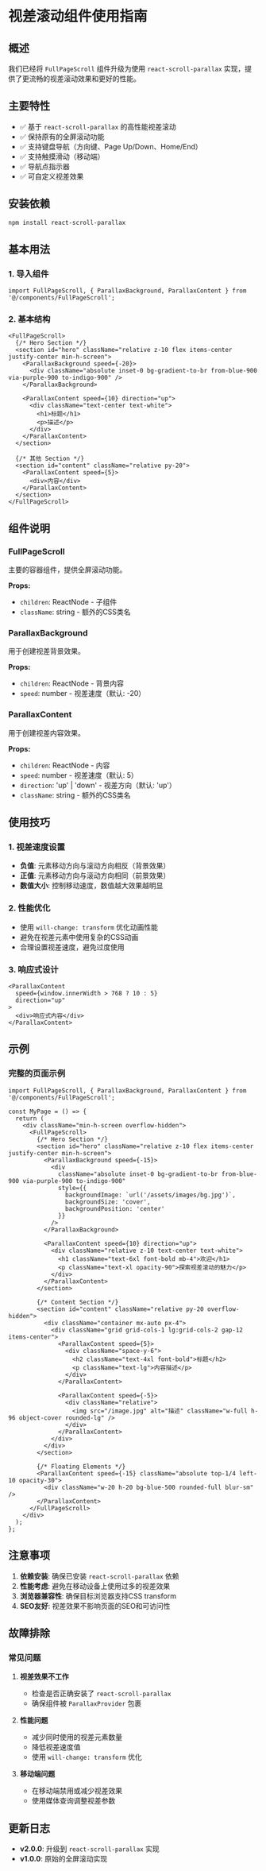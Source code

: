 # 视差滚动组件使用指南

## 概述

我们已经将 `FullPageScroll` 组件升级为使用 `react-scroll-parallax` 实现，提供了更流畅的视差滚动效果和更好的性能。

## 主要特性

- ✅ 基于 `react-scroll-parallax` 的高性能视差滚动
- ✅ 保持原有的全屏滚动功能
- ✅ 支持键盘导航（方向键、Page Up/Down、Home/End）
- ✅ 支持触摸滑动（移动端）
- ✅ 导航点指示器
- ✅ 可自定义视差效果

## 安装依赖

```bash
npm install react-scroll-parallax
```

## 基本用法

### 1. 导入组件

```tsx
import FullPageScroll, { ParallaxBackground, ParallaxContent } from '@/components/FullPageScroll';
```

### 2. 基本结构

```tsx
<FullPageScroll>
  {/* Hero Section */}
  <section id="hero" className="relative z-10 flex items-center justify-center min-h-screen">
    <ParallaxBackground speed={-20}>
      <div className="absolute inset-0 bg-gradient-to-br from-blue-900 via-purple-900 to-indigo-900" />
    </ParallaxBackground>
    
    <ParallaxContent speed={10} direction="up">
      <div className="text-center text-white">
        <h1>标题</h1>
        <p>描述</p>
      </div>
    </ParallaxContent>
  </section>

  {/* 其他 Section */}
  <section id="content" className="relative py-20">
    <ParallaxContent speed={5}>
      <div>内容</div>
    </ParallaxContent>
  </section>
</FullPageScroll>
```

## 组件说明

### FullPageScroll

主要的容器组件，提供全屏滚动功能。

**Props:**
- `children`: ReactNode - 子组件
- `className`: string - 额外的CSS类名

### ParallaxBackground

用于创建视差背景效果。

**Props:**
- `children`: ReactNode - 背景内容
- `speed`: number - 视差速度（默认: -20）

### ParallaxContent

用于创建视差内容效果。

**Props:**
- `children`: ReactNode - 内容
- `speed`: number - 视差速度（默认: 5）
- `direction`: 'up' | 'down' - 视差方向（默认: 'up'）
- `className`: string - 额外的CSS类名

## 使用技巧

### 1. 视差速度设置

- **负值**: 元素移动方向与滚动方向相反（背景效果）
- **正值**: 元素移动方向与滚动方向相同（前景效果）
- **数值大小**: 控制移动速度，数值越大效果越明显

### 2. 性能优化

- 使用 `will-change: transform` 优化动画性能
- 避免在视差元素中使用复杂的CSS动画
- 合理设置视差速度，避免过度使用

### 3. 响应式设计

```tsx
<ParallaxContent 
  speed={window.innerWidth > 768 ? 10 : 5} 
  direction="up"
>
  <div>响应式内容</div>
</ParallaxContent>
```

## 示例

### 完整的页面示例

```tsx
import FullPageScroll, { ParallaxBackground, ParallaxContent } from '@/components/FullPageScroll';

const MyPage = () => {
  return (
    <div className="min-h-screen overflow-hidden">
      <FullPageScroll>
        {/* Hero Section */}
        <section id="hero" className="relative z-10 flex items-center justify-center min-h-screen">
          <ParallaxBackground speed={-15}>
            <div 
              className="absolute inset-0 bg-gradient-to-br from-blue-900 via-purple-900 to-indigo-900"
              style={{
                backgroundImage: `url('/assets/images/bg.jpg')`,
                backgroundSize: 'cover',
                backgroundPosition: 'center'
              }}
            />
          </ParallaxBackground>
          
          <ParallaxContent speed={10} direction="up">
            <div className="relative z-10 text-center text-white">
              <h1 className="text-6xl font-bold mb-4">欢迎</h1>
              <p className="text-xl opacity-90">探索视差滚动的魅力</p>
            </div>
          </ParallaxContent>
        </section>

        {/* Content Section */}
        <section id="content" className="relative py-20 overflow-hidden">
          <div className="container mx-auto px-4">
            <div className="grid grid-cols-1 lg:grid-cols-2 gap-12 items-center">
              <ParallaxContent speed={5}>
                <div className="space-y-6">
                  <h2 className="text-4xl font-bold">标题</h2>
                  <p className="text-lg">内容描述</p>
                </div>
              </ParallaxContent>

              <ParallaxContent speed={-5}>
                <div className="relative">
                  <img src="/image.jpg" alt="描述" className="w-full h-96 object-cover rounded-lg" />
                </div>
              </ParallaxContent>
            </div>
          </div>
        </section>

        {/* Floating Elements */}
        <ParallaxContent speed={-15} className="absolute top-1/4 left-10 opacity-30">
          <div className="w-20 h-20 bg-blue-500 rounded-full blur-sm" />
        </ParallaxContent>
      </FullPageScroll>
    </div>
  );
};
```

## 注意事项

1. **依赖安装**: 确保已安装 `react-scroll-parallax` 依赖
2. **性能考虑**: 避免在移动设备上使用过多的视差效果
3. **浏览器兼容性**: 确保目标浏览器支持CSS transform
4. **SEO友好**: 视差效果不影响页面的SEO和可访问性

## 故障排除

### 常见问题

1. **视差效果不工作**
   - 检查是否正确安装了 `react-scroll-parallax`
   - 确保组件被 `ParallaxProvider` 包裹

2. **性能问题**
   - 减少同时使用的视差元素数量
   - 降低视差速度值
   - 使用 `will-change: transform` 优化

3. **移动端问题**
   - 在移动端禁用或减少视差效果
   - 使用媒体查询调整视差参数

## 更新日志

- **v2.0.0**: 升级到 `react-scroll-parallax` 实现
- **v1.0.0**: 原始的全屏滚动实现
